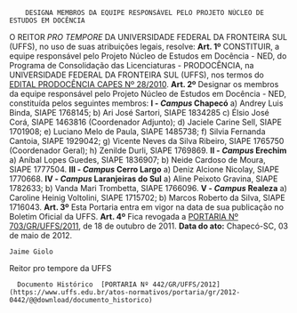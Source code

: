         DESIGNA MEMBROS DA EQUIPE RESPONSÁVEL PELO PROJETO NÚCLEO DE ESTUDOS EM DOCÊNCIA  

 O REITOR *PRO TEMPORE*  DA UNIVERSIDADE FEDERAL DA FRONTEIRA SUL (UFFS), no uso de suas atribuições legais, resolve:   **Art. 1º**  CONSTITUIR, a equipe responsável pelo Projeto Núcleo de Estudos em Docência - NED, do Programa de Consolidação das Licenciaturas - PRODOCÊNCIA, na UNIVERSIDADE FEDERAL DA FRONTEIRA SUL (UFFS), nos termos do [EDITAL PRODOCÊNCIA CAPES Nº 28/2010](https://www.capes.gov.br/images/stories/download/bolsas/Edital_Prodocencia28_2010.pdf).   **Art. 2º**  Designar os membros da equipe responsável pelo Projeto Núcleo de Estudos em Docência - NED, constituída pelos seguintes membros: **I - *Campus*  Chapecó** a) Andrey Luis Binda, SIAPE 1768145; b) Ari José Sartori, SIAPE 1834285 c) Élsio José Corá, SIAPE 1463816 (Coordenador Adjunto); d) Jaciele Carine Sell, SIAPE 1701908; e) Luciano Melo de Paula, SIAPE 1485738; f) Silvia Fernanda Cantoia, SIAPE 1929042; g) Vicente Neves da Silva Ribeiro, SIAPE 1765750 (Coordenador Geral); h) Zenilde Durli, SIAPE 1769869. **II - *Campus*  Erechim** a) Aníbal Lopes Guedes, SIAPE 1836907; b) Neide Cardoso de Moura, SIAPE 1777504. **III - *Campus*  Cerro Largo** a) Deniz Alcione Nicolay, SIAPE 1770668. **IV - *Campus*  Laranjeiras do Sul** a) Aline Peixoto Gravina, SIAPE 1782633; b) Vanda Mari Trombetta, SIAPE 1766096. **V - *Campus*  Realeza** a) Caroline Heinig Voltolini, SIAPE 1715702; b) Marcos Roberto da Silva, SIAPE 1716043.   **Art. 3º**  Esta Portaria entra em vigor na data de sua publicação no Boletim Oficial da UFFS.   **Art. 4º**  Fica revogada a [PORTARIA Nº 703/GR/UFFS/2011](https://www.uffs.edu.br/atos-normativos/portaria/gr/2011-0703), de 18 de outubro de 2011.        **Data do ato:** Chapecó-SC, 03 de maio de 2012.   
 

    Jaime Giolo    
 Reitor pro tempore da UFFS 

      Documento Histórico  [PORTARIA Nº 442/GR/UFFS/2012](https://www.uffs.edu.br/atos-normativos/portaria/gr/2012-0442/@@download/documento_historico)     
      